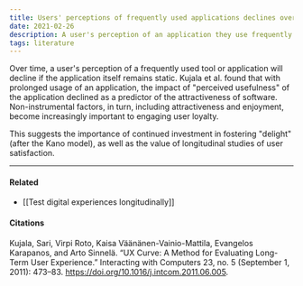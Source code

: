 ```yaml
---
title: Users' perceptions of frequently used applications declines over time
date: 2021-02-26
description: A user's perception of an application they use frequently degrades over time if the application itself remains static. 
tags: literature
---
```


Over time, a user's perception of a frequently used tool or application will decline if the application itself remains static. Kujala et al. found that with prolonged usage of an application, the impact of "perceived usefulness" of the application declined as a predictor of the attractiveness of software. Non-instrumental factors, in turn, including attractiveness and enjoyment, become increasingly important to engaging user loyalty. 

This suggests the importance of continued investment in fostering "delight" (after the Kano model), as well as the value of longitudinal studies of user satisfaction. 

---
#### Related
- [[Test digital experiences longitudinally]]

#### Citations
Kujala, Sari, Virpi Roto, Kaisa Väänänen-Vainio-Mattila, Evangelos Karapanos, and Arto Sinnelä. “UX Curve: A Method for Evaluating Long-Term User Experience.” Interacting with Computers 23, no. 5 (September 1, 2011): 473–83. https://doi.org/10.1016/j.intcom.2011.06.005.
